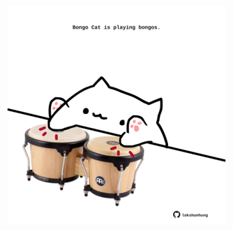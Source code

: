 <!-- built at 10/11/2024, 10:00:46 UTC -->
<p align="center">
  <img width="500" height="500" src="./ReadmeImage.svg">
</p>
